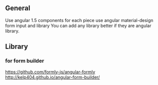 ## General
Use angular 1.5 components for each piece
use angular material-design form input and library
You can add any library better if they are angular library.

## Library

### for form builder
https://github.com/formly-js/angular-formly
http://kelp404.github.io/angular-form-builder/